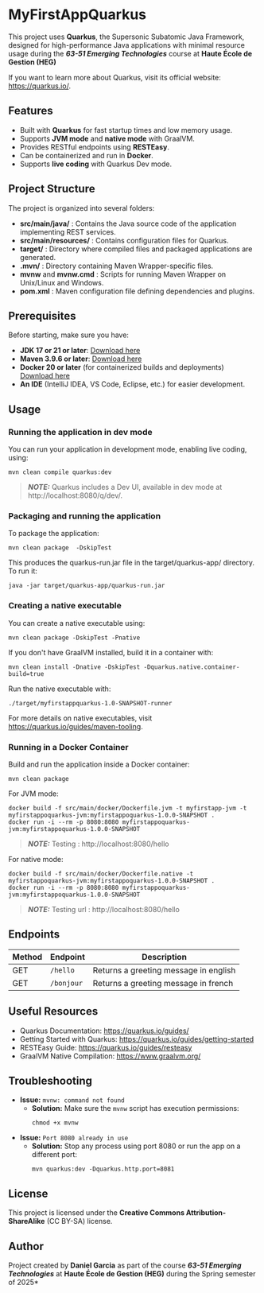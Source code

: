 
# MyFirstAppQuarkus

This project uses **Quarkus**, the Supersonic Subatomic Java Framework, designed for high-performance Java applications with minimal resource usage during the ***63-51 Emerging Technologies*** course at **Haute École de Gestion (HEG)**

If you want to learn more about Quarkus, visit its official website: <https://quarkus.io/>.

## Features
- Built with **Quarkus** for fast startup times and low memory usage.
- Supports **JVM mode** and **native mode** with GraalVM.
- Provides RESTful endpoints using **RESTEasy**.
- Can be containerized and run in **Docker**.
- Supports **live coding** with Quarkus Dev mode.

## Project Structure
The project is organized into several folders:
- **src/main/java/** : Contains the Java source code of the application implementing REST services.
- **src/main/resources/** : Contains configuration files for Quarkus.
- **target/** : Directory where compiled files and packaged applications are generated.
- **.mvn/** : Directory containing Maven Wrapper-specific files.
- **mvnw** and **mvnw.cmd** : Scripts for running Maven Wrapper on Unix/Linux and Windows.
- **pom.xml** : Maven configuration file defining dependencies and plugins.

## Prerequisites
Before starting, make sure you have:
- **JDK 17 or 21 or later**: [Download here](https://openjdk.org)
- **Maven 3.9.6 or later**: [Download here](https://maven.apache.org/download.cgi)
- **Docker 20 or later** (for containerized builds and deployments) [Download here](https://www.docker.com)
- **An IDE** (IntelliJ IDEA, VS Code, Eclipse, etc.) for easier development.

## Usage
### Running the application in dev mode
You can run your application in development mode, enabling live coding, using:
```shell
mvn clean compile quarkus:dev
```
> **_NOTE:_** Quarkus includes a Dev UI, available in dev mode at http://localhost:8080/q/dev/.

### Packaging and running the application
To package the application:
```shell
mvn clean package  -DskipTest
```
This produces the quarkus-run.jar file in the target/quarkus-app/ directory. To run it:
```shell
java -jar target/quarkus-app/quarkus-run.jar
```

### Creating a native executable
You can create a native executable using:
```shell
mvn clean package -DskipTest -Pnative
```
If you don't have GraalVM installed, build it in a container with:
```shell
mvn clean install -Dnative -DskipTest -Dquarkus.native.container-build=true
```
Run the native executable with:
```shell
./target/myfirstappquarkus-1.0-SNAPSHOT-runner
```
For more details on native executables, visit https://quarkus.io/guides/maven-tooling.

### Running in a Docker Container
Build and run the application inside a Docker container:
```shell
mvn clean package
```
For JVM mode:
```shell
docker build -f src/main/docker/Dockerfile.jvm -t myfirstapp-jvm -t myfirstappoquarkus-jvm:myfirstappoquarkus-1.0.0-SNAPSHOT .
docker run -i --rm -p 8080:8080 myfirstappoquarkus-jvm:myfirstappoquarkus-1.0.0-SNAPSHOT
```
> **_NOTE:_** Testing : http://localhost:8080/hello

For native mode:
```shell
docker build -f src/main/docker/Dockerfile.native -t myfirstappoquarkus-jvm:myfirstappoquarkus-1.0.0-SNAPSHOT .
docker run -i --rm -p 8080:8080 myfirstappoquarkus-jvm:myfirstappoquarkus-1.0.0-SNAPSHOT
```
> **_NOTE:_** Testing url : http://localhost:8080/hello

## Endpoints
| Method | Endpoint         | Description            |
|--------|------------------|------------------------|
| GET    | `/hello`         | Returns a greeting message in english |
| GET    | `/bonjour`       | Returns a greeting message in french |

## Useful Resources
- Quarkus Documentation: https://quarkus.io/guides/
- Getting Started with Quarkus: https://quarkus.io/guides/getting-started
- RESTEasy Guide: https://quarkus.io/guides/resteasy
- GraalVM Native Compilation: https://www.graalvm.org/

## Troubleshooting
- **Issue:** `mvnw: command not found`
  - **Solution:** Make sure the `mvnw` script has execution permissions:  
    ```shell
    chmod +x mvnw
    ```
- **Issue:** `Port 8080 already in use`
  - **Solution:** Stop any process using port 8080 or run the app on a different port:
    ```shell
    mvn quarkus:dev -Dquarkus.http.port=8081
    ```

## License
This project is licensed under the **Creative Commons Attribution-ShareAlike** (CC BY-SA) license.

## Author
Project created by **Daniel Garcia** as part of the course ***63-51 Emerging Technologies*** at **Haute École de Gestion (HEG)** during the Spring semester of 2025*


